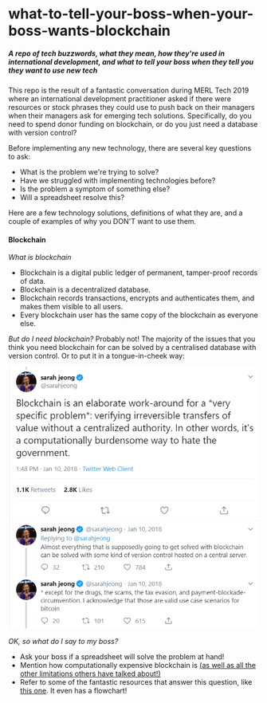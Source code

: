 # what-to-tell-your-boss-when-your-boss-wants-blockchain

##### A repo of tech buzzwords, what they mean, how they're used in international development, and what to tell your boss when they tell you they want to use new tech

This repo is the result of a fantastic conversation during MERL Tech 2019 where an international development practitioner asked if there were resources or stock phrases they could use to push back on their managers when their managers ask for emerging tech solutions. Specifically, do you need to spend donor funding on blockchain, or do you just need a database with version control?

Before implementing any new technology, there are several key questions to ask:
- What is the problem we're trying to solve?
- Have we struggled with implementing technologies before?
- Is the problem a symptom of something else?
- Will a spreadsheet resolve this?

Here are a few technology solutions, definitions of what they are, and a couple of examples of why you DON'T want to use them.

#### Blockchain
_What is blockchain_
- Blockchain is a digital public ledger of permanent, tamper-proof records of data.
- Blockchain is a decentralized database.
- Blockchain records transactions, encrypts and authenticates them, and makes them visible to all users.
- Every blockchain user has the same copy of the blockchain as everyone else.

_But do I need blockchain?_
Probably not! The majority of the issues that you think you need blockchain for can be solved by a centralised database with version control. Or to put it in a tongue-in-cheek way:

![Sarah Jeong on blockchain](jeong.PNG)

_OK, so what do I say to my boss?_
- Ask your boss if a spreadsheet will solve the problem at hand!
- Mention how computationally expensive blockchain is [(as well as all the other limitations others have talked about!)](https://www.coindesk.com/information/blockchains-issues-limitations)
- Refer to some of the fantastic resources that answer this question, like [this one](https://medium.com/@elseidy/to-blockchain-or-to-not-blockchain-40e6a3a60f46). It even has a flowchart!
